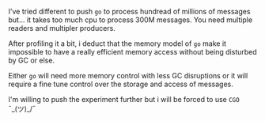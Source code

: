 I've tried different to push `go` to process hundread of millions of messages but... it takes too much cpu to process 300M messages. You need multiple readers and multipler producers.

After profiling it a bit, i deduct that the memory model of `go` make it impossible to have a really efficient memory access without being disturbed by GC or else.

Either `go` will need more memory control with less GC disruptions or it will require a fine tune control over the storage and access of messages. 

I'm willing to push the experiment further but i will be forced to use `CGO` ¯\_(ツ)_/¯

